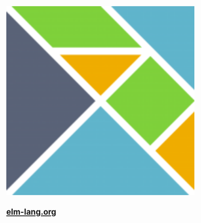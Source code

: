 
<img src="img/elm.png" style="width: 500px;" />
<h2><a href="http://elm-lang.org/">elm-lang.org</a></h2>
